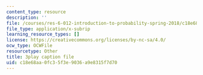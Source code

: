 ```yaml
---
content_type: resource
description: ''
file: /courses/res-6-012-introduction-to-probability-spring-2018/c18e68aa0fc35f3e9036a9e8315f7d70_L_pEeYLGaP0.vtt
file_type: application/x-subrip
learning_resource_types: []
license: https://creativecommons.org/licenses/by-nc-sa/4.0/
ocw_type: OCWFile
resourcetype: Other
title: 3play caption file
uid: c18e68aa-0fc3-5f3e-9036-a9e8315f7d70
---
```

